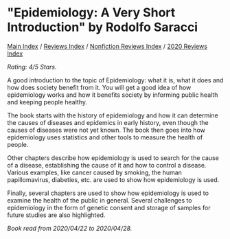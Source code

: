 # "Epidemiology: A Very Short Introduction" by Rodolfo Saracci

[Main Index](../../../README.md) / [Reviews Index](../../README.md) / [Nonfiction Reviews Index](../README.md) / [2020 Reviews Index](README.md)

*Rating: 4/5 Stars.*

A good introduction to the topic of Epidemiology: what it is, what it does and how does society benefit from it. You will get a good idea of how epidemiology works and how it benefits society by informing public health and keeping people healthy.

The book starts with the history of epidemiology and how it can determine the causes of diseases and epidemics in early history, even though the causes of diseases were not yet known. The book then goes into how epidemiology uses statistics and other tools to measure the health of people.

Other chapters describe how epidemiology is used to search for the cause of a disease, establishing the cause of it and how to control a disease. Various examples, like cancer caused by smoking, the human papillomavirus, diabeties, etc. are used to show how epidemiology is used.

Finally, several chapters are used to show how epidemiology is used to examine the health of the public in general. Several challenges to epidemiology in the form of genetic consent and storage of samples for future studies are also highlighted.

*Book read from 2020/04/22 to 2020/04/28.*
